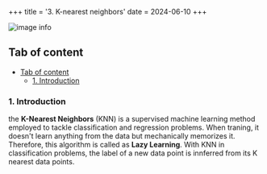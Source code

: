 +++
title = '3. K-nearest neighbors'
date = 2024-06-10
+++


<!-- this is a code block for using mathematical symbols -->
<script src="https://polyfill.io/v3/polyfill.min.js?features=es6"></script>
<script id="MathJax-script" async src="https://cdn.jsdelivr.net/npm/mathjax@3/es5/tex-mml-chtml.js"></script>

<!-- This part includes the Javascript file -->
<script type="text/javascript" id="MathJax-script" async
  src="https://cdn.jsdelivr.net/npm/mathjax@3/es5/tex-mml-chtml.js">
</script>

<!-- this part configures it -->
<script type="text/x-mathjax-config">
MathJax.Hub.Config({
  tex2jax: {
    inlineMath: [['\\(','\\)']],
    displayMath: [['$$','$$'], ['\[','\]']],
    processEscapes: true,
    processEnvironments: true,
    skipTags: ['script', 'noscript', 'style', 'textarea', 'pre'],
    TeX: { equationNumbers: { autoNumber: "AMS" },
         extensions: ["AMSmath.js", "AMSsymbols.js"] }
  }
});
</script>

![image info](/images/knn-1.png "Linear regression")

## Tab of content
- [Tab of content](#tab-of-content)
  - [1. Introduction](#1-introduction)


<a id="Introduction"></a>
### 1. Introduction

the **K-Nearest Neighbors** (KNN) is a supervised machine learning method employed to tackle classification and regression problems. When traning, it doesn't learn anything from the data but mechanically memorizes it. Therefore, this algorithm is called as **Lazy Learning**. With KNN in classification problems, the label of a new data point is innferred from its K nearest data points.